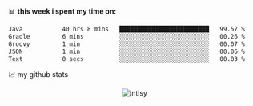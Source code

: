📊 **this week i spent my time on:**
<!--START_SECTION:waka-->

```txt
Java           40 hrs 8 mins   █████████████████████████   99.57 %
Gradle         6 mins          ░░░░░░░░░░░░░░░░░░░░░░░░░   00.26 %
Groovy         1 min           ░░░░░░░░░░░░░░░░░░░░░░░░░   00.07 %
JSON           1 min           ░░░░░░░░░░░░░░░░░░░░░░░░░   00.06 %
Text           0 secs          ░░░░░░░░░░░░░░░░░░░░░░░░░   00.03 %
```

<!--END_SECTION:waka-->


📈 my github stats

<p align="center"> <img src="https://github-readme-stats.vercel.app/api?username=intisy&show_icons=true&theme=gotham" alt="intisy" />




